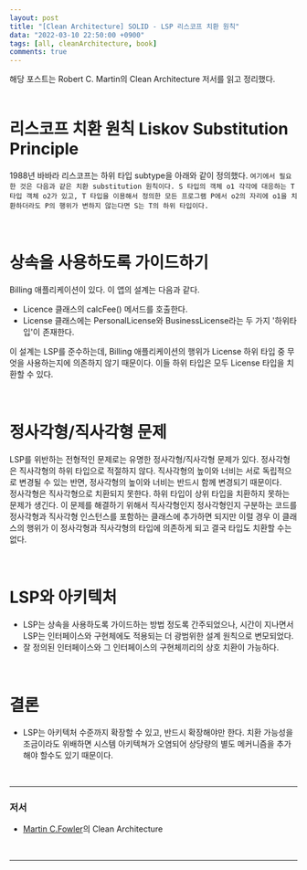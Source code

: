 ```yaml
---
layout: post
title: "[Clean Architecture] SOLID - LSP 리스코프 치환 원칙"
data: "2022-03-10 22:50:00 +0900"
tags: [all, cleanArchitecture, book]
comments: true
---
```


해당 포스트는 Robert C. Martin의 Clean Architecture 저서를 읽고 정리했다.
<br>
<br>

# 리스코프 치환 원칙 Liskov Substitution Principle

1988년 바바라 리스코프는 하위 타입 subtype을 아래와 같이 정의했다.
`여기에서 필요한 것은 다음과 같은 치환 substitution 원칙이다. S 타입의 객체 o1 각각에 대응하는 T 타입 객체 o2가 있고, T 타입을 이용해서 정의한 모든 프로그램 P에서 o2의 자리에 o1을 치환하더라도 P의 행위가 변하지 않는다면 S는 T의 하위 타입이다.`

<br>

# 상속을 사용하도록 가이드하기

Billing 애플리케이션이 있다. 이 앱의 설계는 다음과 같다.

- Licence 클래스의 calcFee() 메서드를 호출한다.
- License 클래스에는 PersonalLicense와 BusinessLicense라는 두 가지 '하위타입'이 존재한다.

이 설계는 LSP를 준수하는데, Billing 애플리케이션의 행위가 License 하위 타입 중 무엇을 사용하는지에 의존하지 않기 때문이다. 이들 하위 타입은 모두 License 타입을 치환할 수 있다.

<br>

# 정사각형/직사각형 문제

LSP를 위반하는 전형적인 문제로는 유명한 정사각형/직사각형 문제가 있다.
정사각형은 직사각형의 하위 타입으로 적절하지 않다. 직사각형의 높이와 너비는 서로 독립적으로 변경될 수 있는 반면, 정사각형의 높이와 너비는 반드시 함께 변경되기 때문이다.
<br>
정사각형은 직사각형으로 치환되지 못한다. 하위 타입이 상위 타입을 치환하지 못하는 문제가 생긴다. 이 문제를 해결하기 위해서 직사각형인지 정사각형인지 구분하는 코드를 정사각형과 직사각형 인스턴스를 포함하는 클래스에 추가하면 되지만 이럴 경우 이 클래스의 행위가 이 정사각형과 직사각형의 타입에 의존하게 되고 결국 타입도 치환할 수는 없다.

<br>

# LSP와 아키텍처

- LSP는 상속을 사용하도록 가이드하는 방법 정도록 간주되었으나, 시간이 지나면서 LSP는 인터페이스와 구현체에도 적용되는 더 광범위한 설계 원칙으로 변모되었다.
- 잘 정의된 인터페이스와 그 인터페이스의 구현체끼리의 상호 치환이 가능하다.

<br>

# 결론

- LSP는 아키텍처 수준까지 확장할 수 있고, 반드시 확장해야만 한다. 치환 가능성을 조금이라도 위배하면 시스템 아키텍쳐가 오염되어 상당량의 별도 메커니즘을 추가해야 할수도 있기 때문이다.

<br>

---

### 저서

- <a href="https://martinfowler.com" target="_blank">Martin C.Fowler</a>의 Clean Architecture

<br>

---
